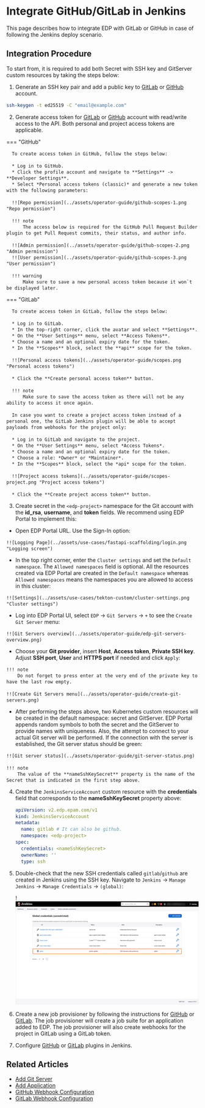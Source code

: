 # Integrate GitHub/GitLab in Jenkins

This page describes how to integrate EDP with GitLab or GitHub in case of following the Jenkins deploy scenario.

## Integration Procedure

To start from, it is required to add both Secret with SSH key and GitServer custom resources
by taking the steps below:

1. Generate an SSH key pair and add a public key to [GitLab](https://docs.gitlab.com/ee/ssh/)
   or [GitHub](https://docs.github.com/en/authentication/connecting-to-github-with-ssh/generating-a-new-ssh-key-and-adding-it-to-the-ssh-agent)
   account.

  ```bash
  ssh-keygen -t ed25519 -C "email@example.com"
  ```

2. Generate access token for [GitLab](https://docs.gitlab.com/ee/user/profile/personal_access_tokens.html)
   or [GitHub](https://docs.github.com/en/authentication/keeping-your-account-and-data-secure/creating-a-personal-access-token)
   account with read/write access to the API. Both personal and project access tokens are applicable.

  === "GitHub"

      To create access token in GitHub, follow the steps below:

      * Log in to GitHub.
      * Click the profile account and navigate to **Settings** -> **Developer Settings**.
      * Select *Personal access tokens (classic)* and generate a new token with the following parameters:

      !![Repo permission](../assets/operator-guide/github-scopes-1.png "Repo permission")

      !!! note
          The access below is required for the GitHub Pull Request Builder plugin to get Pull Request commits, their status, and author info.

      !![Admin permission](../assets/operator-guide/github-scopes-2.png "Admin permission")
      !![User permission](../assets/operator-guide/github-scopes-3.png "User permission")

      !!! warning
          Make sure to save a new personal access token because it won`t be displayed later.

  === "GitLab"

      To create access token in GitLab, follow the steps below:

      * Log in to GitLab.
      * In the top-right corner, click the avatar and select **Settings**.
      * On the **User Settings** menu, select **Access Tokens**.
      * Choose a name and an optional expiry date for the token.
      * In the **Scopes** block, select the **api** scope for the token.

      !![Personal access tokens](../assets/operator-guide/scopes.png "Personal access tokens")

      * Click the **Create personal access token** button.

      !!! note
          Make sure to save the access token as there will not be any ability to access it once again.

      In case you want to create a project access token instead of a personal one, the GitLab Jenkins plugin will be able to accept payloads from webhooks for the project only:

      * Log in to GitLab and navigate to the project.
      * On the **User Settings** menu, select *Access Tokens*.
      * Choose a name and an optional expiry date for the token.
      * Choose a role: *Owner* or *Maintainer*.
      * In the **Scopes** block, select the *api* scope for the token.

      !![Project access tokens](../assets/operator-guide/scopes-project.png "Project access tokens")

      * Click the **Create project access token** button.

3. Create secret in the `<edp-project>` namespace for the Git account with the **id_rsa**, **username**, and **token** fields. We recommend using EDP Portal to implement this:

  *  Open EDP Portal URL. Use the Sign-In option:

    !![Logging Page](../assets/use-cases/fastapi-scaffolding/login.png "Logging screen")

  *  In the top right corner, enter the `Cluster settings` and set the `Default namespace`. The `Allowed namespaces` field is optional. All the resources created via EDP Portal are created in the `Default namespace` whereas `Allowed namespaces` means the namespaces you are allowed to access in this cluster:

    !![Settings](../assets/use-cases/tekton-custom/cluster-settings.png "Cluster settings")

  *  Log into EDP Portal UI, select `EDP` -> `Git Servers` -> `+` to see the `Create Git Server` menu:

    !![Git Servers overview](../assets/operator-guide/edp-git-servers-overview.png)

  *  Choose your **Git provider**, insert **Host**, **Access token**, **Private SSH key**. Adjust **SSH port**, **User** and **HTTPS port** if needed and click `Apply`:

    !!! note
        Do not forget to press enter at the very end of the private key to have the last row empty.

    !![Create Git Servers menu](../assets/operator-guide/create-git-servers.png)

  *  After performing the steps above, two Kubernetes custom resources will be created in the default namespace: secret and GitServer. EDP Portal appends random symbols to both the secret and the GitServer to provide names with uniqueness. Also, the attempt to connect to your actual Git server will be performed. If the connection with the server is established, the Git server status should be green:

    !![Git server status](../assets/operator-guide/git-server-status.png)

    !!! note
        The value of the **nameSshKeySecret** property is the name of the Secret that is indicated in the first step above.

4. Create the `JenkinsServiceAccount` custom resource with the **credentials** field that corresponds to the **nameSshKeySecret** property above:

    ```yaml
    apiVersion: v2.edp.epam.com/v1
    kind: JenkinsServiceAccount
    metadata:
      name: gitlab # It can also be github.
      namespace: <edp-project>
    spec:
      credentials: <nameSshKeySecret>
      ownerName: ''
      type: ssh
    ```

5. Double-check that the new SSH credentials called `gitlab`/`github` are created in Jenkins using the SSH key. Navigate to `Jenkins` -> `Manage Jenkins` -> `Manage Credentials` -> `(global)`:

    !![Jenkins credentials](../assets/operator-guide/add-credentials.png "Jenkins credentials")

6. Create a new job provisioner by following the instructions for [GitHub](manage-jenkins-ci-job-provision.md#github-github) or [GitLab](manage-jenkins-ci-job-provision.md#gitlab-gitlab). The job provisioner will create a job suite for an application added to EDP. The job provisioner will also create webhooks for the project in GitLab using a GitLab token.

7. Configure [GitHub](../operator-guide/github-integration.md) or [GitLab](../operator-guide/gitlab-integration.md) plugins in Jenkins.

## Related Articles

* [Add Git Server](../user-guide/add-git-server.md)
* [Add Application](../user-guide/add-application.md)
* [GitHub Webhook Configuration](github-integration.md)
* [GitLab Webhook Configuration](gitlab-integration.md)
